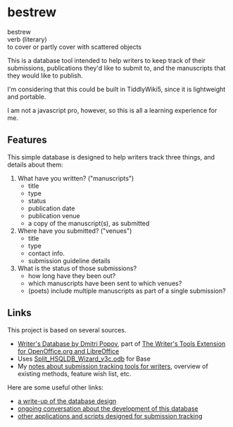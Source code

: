 bestrew
=======

bestrew  
verb (literary)  
to cover or partly cover with scattered objects  

This is a database tool intended to help writers to keep track of their submissions, publications they'd like to submit to, and the manuscripts that they would like to publish. 

I'm considering that this could be built in TiddlyWiki5, since it is lightweight and portable.

I am not a javascript pro, however, so this is all a learning experience for me.


## Features

This simple database is designed to help writers track three things, and details about them:

1. What have you written? ("manuscripts")
    - title
    - type
    - status
    - publication date
    - publication venue
    - a copy of the manuscript(s), as submitted
2. Where have you submitted? ("venues")
    - title
    - type
    - contact info.  
    - submission guideline details
3. What is the status of those submissions?
    - how long have they been out?
    - which manuscripts have been sent to which venues?
    - (poets) include multiple manuscripts as part of a single submission?


## Links

This project is based on several sources. 

- [Writer's Database by Dmitri Popov](http://www.linux-magazine.com/w3/issue/103/084-086_workspace.pdf), part of [The Writer's Tools Extension for OpenOffice.org and LibreOffice](https://code.google.com/p/writertools/)
- Uses [Split_HSQLDB_Wizard_v3c.odb](http://forum.openoffice.org/en/forum/viewtopic.php?f=83&t=61183) for Base
- My [notes about submission tracking tools for writers](http://nocategories.net/ephemera/writing/writing-submission-tools/), overview of existing methods, feature wish list, etc.

Here are some useful other links:

- [a write-up of the database design](https://github.com/dylan-k/bestrew/blob/master/writers-database_data-model.md)
- [ongoing conversation about the development of this database](https://groups.google.com/forum/#!topic/tiddlywiki/Bai76VU1CPw)
- [other applications and scripts designed for submission tracking](http://nocategories.net/ephemera/writing/writing-submission-tools/#apps)

